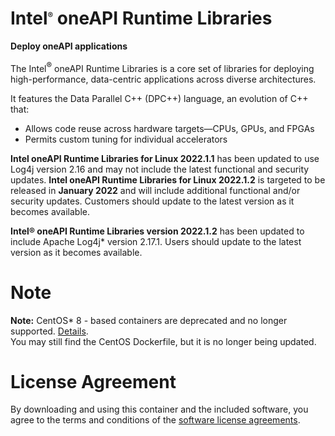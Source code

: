 # Intel<sup><font size=2>®</font></sup> oneAPI Runtime Libraries

**Deploy oneAPI applications**

The Intel<sup><font size=2>®</font></sup> oneAPI Runtime Libraries is a core set of libraries for deploying high-performance, data-centric applications across diverse architectures.

It features the Data Parallel C++ (DPC++) language, an evolution of C++ that:
* Allows code reuse across hardware targets—CPUs, GPUs, and FPGAs
* Permits custom tuning for individual accelerators

**Intel oneAPI Runtime Libraries for Linux 2022.1.1** has been updated to use Log4j version 2.16 and may not include the latest functional and security updates. **Intel oneAPI Runtime Libraries for Linux 2022.1.2** is targeted to be released in **January 2022** and will include additional functional and/or security updates. Customers should update to the latest version as it becomes available.

**Intel® oneAPI Runtime Libraries version 2022.1.2** has been updated to include Apache Log4j* version 2.17.1. Users should update to the latest version as it becomes available.

# Note
**Note:** CentOS* 8 - based containers are deprecated and no longer supported. [Details](https://www.centos.org/centos-linux-eol/). <br />
You may still find the CentOS Dockerfile, but it is no longer being updated.

# License Agreement

By downloading and using this container and the included software, you agree to the terms and conditions of the [software license agreements](https://github.com/intel/oneapi-containers/tree/master/licensing).
